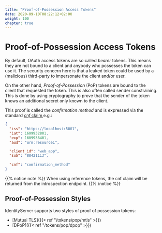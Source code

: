 ```yaml
---
title: "Proof-of-Possession Access Tokens"
date: 2020-09-10T08:22:12+02:00
weight: 100
chapter: true
---
```


# Proof-of-Possession Access Tokens

By default, OAuth access tokens are so called *bearer* tokens. This means they are not bound to a client and anybody who possesses the token can use it. The security concern here is that a leaked token could be used by a (malicious) third-party to impersonate the client and/or user.

On the other hand, *Proof-of-Possession* (PoP) tokens are bound to the client that requested the token. This is also often called sender constraining. This is done by using cryptography to prove that the sender of the token knows an additional secret only known to the client. 

This proof is called the *confirmation method* and is expressed via the standard [*cnf* claim](https://tools.ietf.org/html/rfc7800),e.g.:

```json
{
  "iss": "https://localhost:5001",
  "iat": 1609932801,
  "exp": 1609936401,
  "aud": "urn:resource1",

  "client_id": "web_app",
  "sub": "88421113",
  
  "cnf": "confirmation_method"
}
```

{{% notice note %}}
When using reference tokens, the cnf claim will be returned from the introspection endpoint.
{{% /notice %}}

## Proof-of-Possession Styles

IdentityServer supports two styles of proof of possession tokens:

* [Mutual TLS]({{< ref "/tokens/pop/mtls" >}})
* [DPoP]({{< ref "/tokens/pop/dpop" >}})
